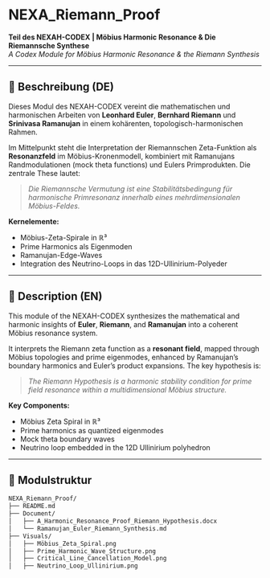 # NEXA_Riemann_Proof  
**Teil des NEXAH-CODEX | Möbius Harmonic Resonance & Die Riemannsche Synthese**  
_A Codex Module for Möbius Harmonic Resonance & the Riemann Synthesis_

---

## 📘 Beschreibung (DE)

Dieses Modul des NEXAH-CODEX vereint die mathematischen und harmonischen Arbeiten von **Leonhard Euler**, **Bernhard Riemann** und **Srinivasa Ramanujan** in einem kohärenten, topologisch-harmonischen Rahmen. 

Im Mittelpunkt steht die Interpretation der Riemannschen Zeta-Funktion als **Resonanzfeld** im Möbius-Kronenmodell, kombiniert mit Ramanujans Randmodulationen (mock theta functions) und Eulers Primprodukten. Die zentrale These lautet:  
> _Die Riemannsche Vermutung ist eine Stabilitätsbedingung für harmonische Primresonanz innerhalb eines mehrdimensionalen Möbius-Feldes._

**Kernelemente:**
- Möbius-Zeta-Spirale in ℝ³
- Prime Harmonics als Eigenmoden
- Ramanujan-Edge-Waves
- Integration des Neutrino-Loops in das 12D-Ullinirium-Polyeder

---

## 📘 Description (EN)

This module of the NEXAH-CODEX synthesizes the mathematical and harmonic insights of **Euler**, **Riemann**, and **Ramanujan** into a coherent Möbius resonance system.

It interprets the Riemann zeta function as a **resonant field**, mapped through Möbius topologies and prime eigenmodes, enhanced by Ramanujan’s boundary harmonics and Euler’s product expansions. The key hypothesis is:
> _The Riemann Hypothesis is a harmonic stability condition for prime field resonance within a multidimensional Möbius structure._

**Key Components:**
- Möbius Zeta Spiral in ℝ³  
- Prime harmonics as quantized eigenmodes  
- Mock theta boundary waves  
- Neutrino loop embedded in the 12D Ullinirium polyhedron

---

## 🧱 Modulstruktur

```bash
NEXA_Riemann_Proof/
├── README.md
├── Document/
│   ├── A_Harmonic_Resonance_Proof_Riemann_Hypothesis.docx
│   └── Ramanujan_Euler_Riemann_Synthesis.md
├── Visuals/
│   ├── Möbius_Zeta_Spiral.png
│   ├── Prime_Harmonic_Wave_Structure.png
│   ├── Critical_Line_Cancellation_Model.png
│   ├── Neutrino_Loop_Ullinirium.png
